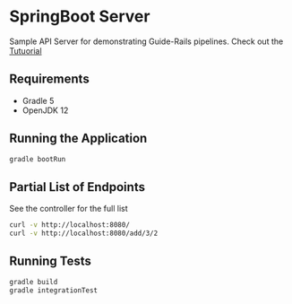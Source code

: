 # SpringBoot Server

Sample API Server for demonstrating Guide-Rails pipelines. Check out the [Tutuorial](https://calculi.calculi.io/help/tutorials/java/java.html)

## Requirements

* Gradle 5
* OpenJDK 12

## Running the Application

```sh
gradle bootRun
```

## Partial List of Endpoints

See the controller for the full list

```sh
curl -v http://localhost:8080/
curl -v http://localhost:8080/add/3/2
```

## Running Tests

```sh
gradle build
gradle integrationTest
```
